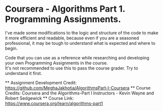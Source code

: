 # Coursera - Algorithms Part 1. Programming Assignments.

I've made some modifications to the logic and structure of the code to make it more efficient and readable, because even if you are a seasoned professional, it may be tough to understand what is expected and where to begin.

Code that you can use as a reference while researching and developing your own Programming Assignments in the course. <br>
It's not recommended to use this to pass the course grader. Try to understand it first.

** Assignment Development Credit: https://github.com/MeghaJakhotia/AlgorithmsPart-I-Coursera
** Course Credits: Coursera and the Algorithms-Part I Instructors - Kevin Wayne and Robert Sedgewick
** Course Link: https://www.coursera.org/learn/algorithms-part1
